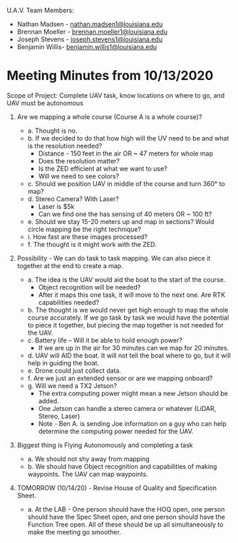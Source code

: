 U.A.V. Team Members:
-   Nathan Madsen -  [nathan.madsen1@louisiana.edu](mailto:nathan.madsen1@louisiana.edu)
-   Brennan Moeller -  [brennan.moeller1@louisiana.edu](mailto:brennan.moeller1@louisiana.edu) 
-   Joseph Stevens -  [joseph.stevens1@louisiana.edu](mailto:joseph.stevens1@louisiana.edu)
-   Benjamin Willis-  [benjamin.willis1@louisiana.edu](mailto:benjamin.willis1@louisiana.edu)

# Meeting Minutes from 10/13/2020
 Scope of Project: Complete UAV task, know locations on where to go, and UAV must be autonomous

1. Are we mapping a whole course (Course A is a whole course)? 
    * a. Thought is no.
    * b. If we decided to do that how high will the UV need to be and what is the resolution needed?
        * Distance - 150 feet in the air OR ~ 47 meters for whole map
        * Does the resolution matter?
        * Is the ZED efficient at what we want to use?
        * Will we need to see colors?
    * c. Should we position UAV in middle of the course and turn 360° to map?
    * d. Stereo Camera? With Laser?
        * Laser is $5k
        * Can we find one the has sensing of 40 meters OR ~ 100 ft?
    * e. Should we stay 15-20 meters up and map in sections? Would circle mapping be the right technique?
    * i. How fast are these images processed?
    * f. The thought is it might work with the ZED.

2. Possibility - We can do task to task mapping. We can also piece it together at the end to create a map. 
    * a. The idea is the UAV would aid the boat to the start of the course. 
        * Object recognition will be needed? 
        * After it maps this one task, it will move to the next one. Are RTK capabilities needed? 
    * b. The thought is we would never get high enough to map the whole course accurately. If we go task by task we would have the potential to piece it together, but piecing the map together is not needed for the UAV. 
    * c. Battery life – Will it be able to hold enough power?
        * If we are up in the air for 30 minutes can we map for 20 minutes.
    * d. UAV will AID the boat. It will not tell the boat where to go, but it will help in guiding the boat.
    * e. Drone could just collect data.
    * f. Are we just an extended sensor or are we mapping onboard?
    * g. Will we need a TX2 Jetson?
        * The extra computing power might mean a new Jetson should be added.
        * One Jetson can handle a stereo camera or whatever (LiDAR, Stereo, Laser)
        * Note - Ben A. is sending Joe information on a guy who can help determine the computing power needed for the UAV.

3. Biggest thing is Flying Autonomously and completing a task
    * a. We should not shy away from mapping
    * b. We should have Object recognition and capabilities of making waypoints. The UAV can map waypoints. 

4. TOMORROW (10/14/20) - Revise House of Quality and Specification Sheet.
    * a. At the LAB - One person should have the HOQ open, one person should have the Spec Sheet open, and one person should have the Function Tree open. All of these should be up all simultaneously to make the meeting go smoother. 

